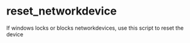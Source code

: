 # reset_networkdevice
If windows locks or blocks networkdevices, use this script to reset the device
